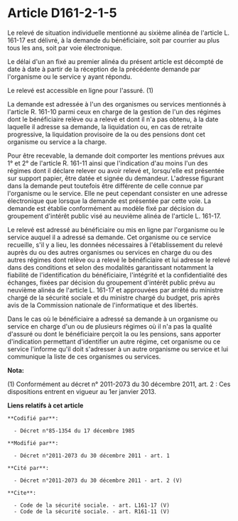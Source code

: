 # Article D161-2-1-5

Le relevé de situation individuelle mentionné au sixième alinéa de l'article L. 161-17 est délivré, à la demande du
bénéficiaire, soit par courrier au plus tous les ans, soit par voie électronique. 

Le délai d'un an fixé au premier alinéa du présent article est décompté de date à date à partir de la réception de la
précédente demande par l'organisme ou le service y ayant répondu. 

Le relevé est accessible en ligne pour l'assuré. (1) 

La demande est adressée à l'un des organismes ou services mentionnés à l'article R. 161-10 parmi ceux en charge de la gestion
de l'un des régimes dont le bénéficiaire relève ou a relevé et dont il n'a pas obtenu, à la date laquelle il adresse sa
demande, la liquidation ou, en cas de retraite progressive, la liquidation provisoire de la ou des pensions dont cet
organisme ou service a la charge. 

Pour être recevable, la demande doit comporter les mentions prévues aux 1° et 2° de l'article R. 161-11 ainsi que
l'indication d'au moins l'un des régimes dont il déclare relever ou avoir relevé et, lorsqu'elle est présentée sur support
papier, être datée et signée du demandeur. L'adresse figurant dans la demande peut toutefois être différente de celle connue
par l'organisme ou le service. Elle ne peut cependant consister en une adresse électronique que lorsque la demande est
présentée par cette voie. La demande est établie conformément au modèle fixé par décision du groupement d'intérêt public visé
au neuvième alinéa de l'article L. 161-17. 

Le relevé est adressé au bénéficiaire ou mis en ligne par l'organisme ou le service auquel il a adressé sa demande. Cet
organisme ou ce service recueille, s'il y a lieu, les données nécessaires à l'établissement du relevé auprès du ou des autres
organismes ou services en charge du ou des autres régimes dont relève ou a relevé le bénéficiaire et lui adresse le relevé
dans des conditions et selon des modalités garantissant notamment la fiabilité de l'identification du bénéficiaire,
l'intégrité et la confidentialité des échanges, fixées par décision du groupement d'intérêt public prévu au neuvième alinéa
de l'article L. 161-17 et approuvées par arrêté du ministre chargé de la sécurité sociale et du ministre chargé du budget,
pris après avis de la Commission nationale de l'informatique et des libertés. 

Dans le cas où le bénéficiaire a adressé sa demande à un organisme ou service en charge d'un ou de plusieurs régimes où il
n'a pas la qualité d'assuré ou dont le bénéficiaire perçoit la ou les pensions, sans apporter d'indication permettant
d'identifier un autre régime, cet organisme ou ce service l'informe qu'il doit s'adresser à un autre organisme ou service et
lui communique la liste de ces organismes ou services.

**Nota:**

(1) Conformément au décret n° 2011-2073 du 30 décembre 2011, art. 2 : Ces dispositions entrent en vigueur au 1er janvier
2013.

**Liens relatifs à cet article**

	**Codifié par**:

	  - Décret n°85-1354 du 17 décembre 1985

	**Modifié par**:

	  - Décret n°2011-2073 du 30 décembre 2011 - art. 1

	**Cité par**:

	  - Décret n°2011-2073 du 30 décembre 2011 - art. 2 (V)

	**Cite**:

	  - Code de la sécurité sociale. - art. L161-17 (V)
	  - Code de la sécurité sociale. - art. R161-11 (V)

